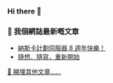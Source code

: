 ### Hi there 👋

<!--
**JasonHK/JasonHK** is a ✨ _special_ ✨ repository because its `README.md` (this file) appears on your GitHub profile.

Here are some ideas to get you started:

- 🔭 I’m currently working on ...
- 🌱 I’m currently learning ...
- 👯 I’m looking to collaborate on ...
- 🤔 I’m looking for help with ...
- 💬 Ask me about ...
- 📫 How to reach me: ...
- 😄 Pronouns: ...
- ⚡ Fun fact: ...
-->

### 📖 我個網誌最新嘅文章

<!-- FEED:THINK_&_WRITE:START -->
- [納斯卡計劃伺服器 8 週年快樂！](https://jasonhk.blog/2020/08/project-nazca-happy-8th-anniversary/)
- [隨想．隨寫，重新開始](https://jasonhk.blog/2020/08/a-restart-of-my-blog/)
<!-- FEED:THINK_&_WRITE:END -->

[🔗 睇埋其他文章……][think-n-write/homepage]

[think-n-write/homepage]: https://jasonhk.blog/
